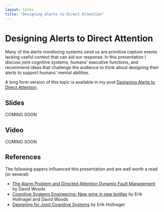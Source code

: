 ```yaml
---
layout: talks
title: "Designing Alerts to Direct Attention"
---
```


# Designing Alerts to Direct Attention

Many of the alerts monitoring systems send us are primitive capture events
lacking useful context that can aid our response. In this presentation I discuss
joint cognitive systems, humans’ executive functions, and recommend ideas that
challenge the audience to think about designing their alerts to support humans’
mental abilities.

A long form version of this topic is available in my post
[Designing Alerts to Direct Attention](/posts/designing-alerts-to-direct-attention.html).

## Slides

COMING SOON

## Video

COMING SOON

## References

The following papers influenced this presentation and are well worth a read (or
several):

* [The Alarm Problem and Directed Attention Dynamic Fault Management](https://www.researchgate.net/publication/40961767_The_Alarm_problem_and_directed_attention_in_dynamic_fault_management)
by David Woods
* [Cognitive Systems Engineering: New wine in new bottles](http://citeseerx.ist.psu.edu/viewdoc/download?doi=10.1.1.458.2247&rep=rep1&type=pdf) by Erik Hollnagel and David Woods
* [Designing for Joint Cognitive Systems](https://www.researchgate.net/publication/4213914_Designing_for_joint_cognitive_systems) by Erik Hollnagel
